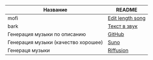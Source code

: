 

| Название | README |
| ------ | ------ |
| mofi | [Edit length song](https://mofi.loud.red/) |
|bark|[Текст в звук](https://github.com/suno-ai/bark)|
|Генерация музыки по описанию|[GitHub](https://github.com/facebookresearch/audiocraft)|
|Генерация музыки (качество хорошее)|[Suno](https://app.suno.ai/)|
|Генераця музыки|[Riffusion](https://www.riffusion.com/)|

